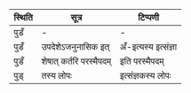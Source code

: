 | स्थिति | सूत्र | टिप्पणी |
| ----- | ------- | ------ |
| पुडँ | - | - |
| पुडँ | उपदेशेऽजनुनासिक इत् | अँ-इत्यस्य इत्संज्ञा |
| पुडँ | शेषात् कर्तरि परस्मैपदम् | इति परस्मैपदम् |
| पुड् | तस्य लोपः | इत्संज्ञकस्य लोपः |
